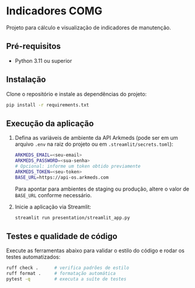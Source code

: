 # Indicadores COMG

Projeto para cálculo e visualização de indicadores de manutenção.

## Pré-requisitos

- Python 3.11 ou superior

## Instalação

Clone o repositório e instale as dependências do projeto:

```bash
pip install -r requirements.txt
```

## Execução da aplicação

1. Defina as variáveis de ambiente da API Arkmeds (pode ser em um arquivo `.env`
   na raiz do projeto ou em `.streamlit/secrets.toml`):

   ```bash
   ARKMEDS_EMAIL=<seu-email>
   ARKMEDS_PASSWORD=<sua-senha>
   # Opcional: informe um token obtido previamente
   ARKMEDS_TOKEN=<seu-token>
   BASE_URL=https://api-os.arkmeds.com
   ```

   Para apontar para ambientes de staging ou produção, altere o valor de
   `BASE_URL` conforme necessário.

2. Inicie a aplicação via Streamlit:

   ```bash
   streamlit run presentation/streamlit_app.py
   ```

## Testes e qualidade de código

Execute as ferramentas abaixo para validar o estilo do código e rodar os testes
automatizados:

```bash
ruff check .      # verifica padrões de estilo
ruff format .     # formatação automática
pytest -q         # executa a suíte de testes
```
